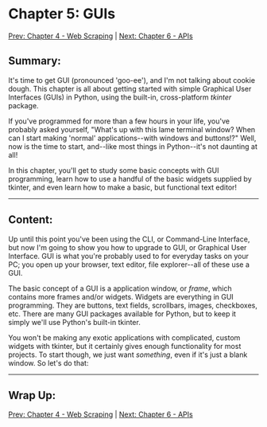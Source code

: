 
# Chapter 5: GUIs

[Prev: Chapter 4 - Web Scraping](./chapter04.md) | [Next: Chapter 6 - APIs](./chapter06.md)

## Summary:

It's time to get GUI (pronounced 'goo-ee'), and I'm not talking about cookie dough.
This chapter is all about getting started with simple Graphical User Interfaces
(GUIs) in Python, using the built-in, cross-platform *tkinter* package.

If you've programmed for more than a few hours in your life, you've probably
asked yourself, "What's up with this lame terminal window? When can I start
making 'normal' applications--with windows and buttons!?" Well, now is the
time to start, and--like most things in Python--it's not daunting at all!

In this chapter, you'll get to study some basic concepts with GUI programming,
learn how to use a handful of the basic widgets supplied by tkinter, and
even learn how to make a basic, but functional text editor!

---

## Content:

Up until this point you've been using the CLI, or Command-Line Interface, but now I'm going to show you how to upgrade to GUI, or Graphical User Interface. GUI is what you're probably used to for everyday tasks on your PC; you open up your browser, text editor, file explorer--all of these use a GUI. 

The basic concept of a GUI is a application window, or *frame*, which contains more frames and/or widgets. Widgets are everything in GUI programming. They are buttons, text fields, scrollbars, images, checkboxes, etc. There are many GUI packages available for Python, but to keep it simply we'll use Python's built-in tkinter. 

You won't be making any exotic applications with complicated, custom widgets with tkinter, but it certainly gives enough functionality for most projects. To start though, we just want *something*, even if it's just a blank window. So let's do that:

---

## Wrap Up:

[Prev: Chapter 4 - Web Scraping](./chapter04.md) | [Next: Chapter 6 - APIs](./chapter06.md)
